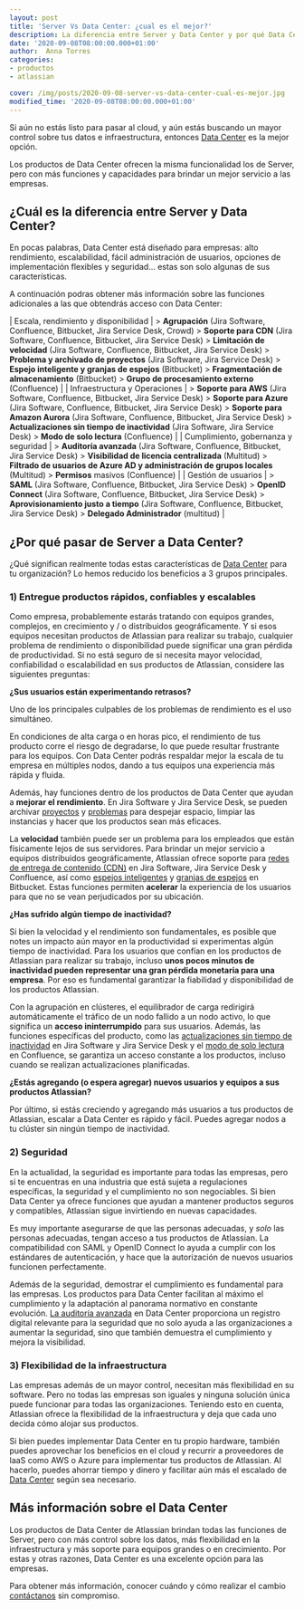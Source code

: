 ```yaml
---
layout: post
title: 'Server Vs Data Center: ¿cual es el mejor?'
description: La diferencia entre Server y Data Center y por qué Data Center es una excelente opción para las empresas
date: '2020-09-08T08:00:00.000+01:00'
author:  Anna Torres
categories: 
- productos
- atlassian

cover: /img/posts/2020-09-08-server-vs-data-center-cual-es-mejor.jpg
modified_time: '2020-09-08T08:00:00.000+01:00'
---
```


Si aún no estás listo para pasar al cloud, y aún estás buscando un mayor control sobre tus datos e infraestructura, 
entonces [Data Center](/atlassian-data-center) es la mejor opción. 

Los productos de Data Center ofrecen la misma funcionalidad los de Server, pero con más funciones y capacidades para 
brindar un mejor servicio a las empresas.

## ¿Cuál es la diferencia entre Server y Data Center?

En pocas palabras, Data Center está diseñado para empresas: alto rendimiento, escalabilidad, fácil administración de 
usuarios, opciones de implementación flexibles y seguridad... estas son solo algunas de sus características.

A continuación podras obtener más información sobre las funciones adicionales a las que obtendrás acceso con Data Center:

| Escala, rendimiento y disponibilidad | > **Agrupación** (Jira Software, Confluence, Bitbucket, Jira Service Desk, Crowd) > **Soporte para CDN** (Jira Software, Confluence, Bitbucket, Jira Service Desk) > **Limitación de velocidad** (Jira Software, Confluence, Bitbucket, Jira Service Desk) > **Problema y archivado de proyectos** (Jira Software, Jira Service Desk) > **Espejo inteligente y granjas de espejos** (Bitbucket) > **Fragmentación de almacenamiento** (Bitbucket) > **Grupo de procesamiento externo** (Confluence) |
| Infraestructura y Operaciones        | > **Soporte para AWS** (Jira Software, Confluence, Bitbucket, Jira Service Desk) > **Soporte para Azure** (Jira Software, Confluence, Bitbucket, Jira Service Desk) > **Soporte para Amazon Aurora** (Jira Software, Confluence, Bitbucket, Jira Service Desk) > **Actualizaciones sin tiempo de inactividad** (Jira Software, Jira Service Desk) > **Modo de solo lectura** (Confluence) |
| Cumplimiento, gobernanza y seguridad | > **Auditoría avanzada** (Jira Software, Confluence, Bitbucket, Jira Service Desk) > **Visibilidad de licencia centralizada** (Multitud) > **Filtrado de usuarios de Azure AD y administración de grupos locales** (Multitud) > **Permisos** masivos (Confluence) |
| Gestión de usuarios                  | > **SAML** (Jira Software, Confluence, Bitbucket, Jira Service Desk) > **OpenID Connect** (Jira Software, Confluence, Bitbucket, Jira Service Desk) > **Aprovisionamiento justo a tiempo** (Jira Software, Confluence, Bitbucket, Jira Service Desk) > **Delegado Administrador** (multitud) |

## ¿Por qué pasar de Server a Data Center?

¿Qué significan realmente todas estas características de [Data Center](/atlassian-data-center) para tu organización? Lo hemos reducido los beneficios a 3 grupos principales.

### 1) Entregue productos rápidos, confiables y escalables

Como empresa, probablemente estarás tratando con equipos grandes, complejos, en crecimiento y / o distribuidos geográficamente. Y si esos equipos necesitan productos de Atlassian para realizar su trabajo, cualquier problema de rendimiento o disponibilidad puede significar una gran pérdida de productividad. Si no está seguro de si necesita mayor velocidad, confiabilidad o escalabilidad en sus productos de Atlassian, considere las siguientes preguntas:

**¿Sus usuarios están experimentando retrasos?**

Uno de los principales culpables de los problemas de rendimiento es el uso simultáneo. 

En condiciones de alta carga o en horas pico, el rendimiento de tus producto corre el riesgo de degradarse, lo que puede resultar frustrante para los equipos. Con Data Center podrás respaldar mejor la escala de tu empresa en múltiples nodos, dando a tus equipos una experiencia más rápida y fluida.

Además, hay funciones dentro de los productos de Data Center que ayudan a **mejorar el rendimiento**. En Jira Software y Jira Service Desk, se pueden archivar [proyectos](https://www.atlassian.com/blog/jira-software/project-archiving-jira-software-enterprise) y [problemas](https://www.atlassian.com/blog/enterprise/issue-archiving) para despejar espacio, limpiar las instancias y hacer que los productos sean más eficaces.

La **velocidad** también puede ser un problema para los empleados que están físicamente lejos de sus servidores. Para brindar un mejor servicio a equipos distribuidos geográficamente, Atlassian ofrece soporte para [redes de entrega de contenido (CDN)](https://www.atlassian.com/blog/enterprise/cdn) en Jira Software, Jira Service Desk y Confluence, así como [espejos inteligentes](https://confluence.atlassian.com/bitbucketserver/smart-mirroring-776640046.html) y [granjas de espejos](https://www.atlassian.com/blog/bitbucket/mirror-farms) en Bitbucket. Estas funciones permiten **acelerar** la experiencia de los usuarios para que no se vean perjudicados por su ubicación.

**¿Has sufrido algún tiempo de inactividad?**

Si bien la velocidad y el rendimiento son fundamentales, es posible que notes un impacto aún mayor en la productividad si experimentas algún tiempo de inactividad. Para los usuarios que confían en los productos de Atlassian para realizar su trabajo, incluso **unos pocos minutos de inactividad pueden representar una gran pérdida monetaria para una empresa**. Por eso es fundamental garantizar la fiabilidad y disponibilidad de los productos Atlassian. 

Con la agrupación en clústeres, el equilibrador de carga redirigirá automáticamente el tráfico de un nodo fallido a un nodo activo, lo que significa un **acceso ininterrumpido** para sus usuarios. Además, las funciones específicas del producto, como las [actualizaciones sin tiempo de inactividad](https://confluence.atlassian.com/adminjiraserver/upgrading-jira-data-center-with-zero-downtime-938846953.html) en Jira Software y Jira Service Desk y el [modo de solo lectura](https://www.atlassian.com/blog/confluence/read-only-mode-for-confluence-data-center) en Confluence, se garantiza un acceso constante a los productos, incluso cuando se realizan actualizaciones planificadas.

**¿Estás agregando (o espera agregar) nuevos usuarios y equipos a sus productos Atlassian?**

Por último, si estás creciendo y agregando más usuarios a tus productos de Atlassian, escalar a Data Center es rápido y fácil. Puedes agregar nodos a tu clúster sin ningún tiempo de inactividad.

### 2) Seguridad

En la actualidad, la seguridad es importante para todas las empresas, pero si te encuentras en una industria que está sujeta a regulaciones específicas, la seguridad y el cumplimiento no son negociables. Si bien Data Center ya ofrece funciones que ayudan a mantener productos seguros y compatibles, Atlassian sigue invirtiendo en nuevas capacidades.

Es muy importante asegurarse de que las personas adecuadas, y *solo* las personas adecuadas, tengan acceso a tus productos de Atlassian. La compatibilidad con SAML y OpenID Connect lo ayuda a cumplir con los estándares de autenticación, y hace que la autorización de nuevos usuarios funcionen perfectamente.

Además de la seguridad, demostrar el cumplimiento es fundamental para las empresas. Los productos para Data Center facilitan al máximo el cumplimiento y la adaptación al panorama normativo en constante evolución. [La auditoría avanzada](https://www.atlassian.com/blog/enterprise/advanced-auditing-for-data-center) en Data Center proporciona un registro digital relevante para la seguridad que no solo ayuda a las organizaciones a aumentar la seguridad, sino que también demuestra el cumplimiento y mejora la visibilidad.

### 3) Flexibilidad de la infraestructura

Las empresas además de un mayor control, necesitan más flexibilidad en su software. Pero no todas las empresas son iguales y ninguna solución única puede funcionar para todas las organizaciones. Teniendo esto en cuenta, Atlassian ofrece la flexibilidad de la infraestructura y deja que cada uno decida cómo alojar sus productos.

Si bien puedes implementar Data Center en tu propio hardware, también puedes aprovechar los beneficios en el cloud y recurrir a proveedores de IaaS como AWS o Azure para implementar tus productos de Atlassian. Al hacerlo, puedes ahorrar tiempo y dinero y facilitar aún más el escalado de [Data Center](/atlassian-data-center) según sea necesario.

## Más información sobre el Data Center

Los productos de Data Center de Atlassian brindan todas las funciones de Server, pero con más control sobre los datos, más flexibilidad en la infraestructura y más soporte para equipos grandes o en crecimiento. Por estas y otras razones, Data Center es una excelente opción para las empresas.

Para obtener más información, conocer cuándo y cómo realizar el cambio [contáctanos](https://www.excentia.es/#contact) sin compromiso.
